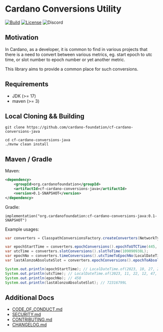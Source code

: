 # Cardano Conversions Utility

[![Build](https://github.com/cardano-foundation/cf-cardano-conversions-java/actions/workflows/tests.yaml/badge.svg)](https://github.com/cardano-foundation/cf-cardano-conversions-java/actions/workflows/tests.yaml)
[![License](https://img.shields.io:/github/license/cardano-foundation/cf-cardano-conversions-java?label=license)](https://github.com/cardano-foundation/cf-cardano-conversions-java/blob/master/LICENSE)
![Discord](https://img.shields.io/discord/1022471509173882950)

## Motivation

In Cardano, as a developer, it is common to find in various projects that there is a need to convert between various metrics, eg. start epoch to utc time, or slot number to epoch number or yet another metric.

This library aims to provide a common place for such conversions.

## Requirements
- JDK (>= 17)
- maven (>= 3)

## Local Cloning && Building
```shell
git clone https://github.com/cardano-foundation/cf-cardano-conversions-java

cd cf-cardano-conversions-java
./mvnw clean install
```

## Maven / Gradle
Maven:
```xml
<dependency>
    <groupId>org.cardanofoundation</groupId>
    <artifactId>cf-cardano-conversions-java</artifactId>
    <version>0.1-SNAPSHOT</version>
</dependency>
```
Gradle:
```
implementation("org.cardanofoundation:cf-cardano-conversions-java:0.1-SNAPSHOT")
```

Example usages:
```java
var converters = ClasspathConversionsFactory.createConverters(NetworkType.MAINNET);

var epochStartTime = converters.epochConversions().epochToUTCTime(445, EpochOffset.START);
var utcTime = converters.slotConversions().slotToTime(109090938L);
var epochNo = converters.timeConversions().utcTimeToEpochNo(LocalDateTime.of(2023, 11, 22, 9, 48, 58));
var lastAlonzoAbsoluteSlot = converters.epochConversions().epochToAbsoluteSlot(364, EpochOffset.END);

System.out.println(epochStartTime); // LocalDateTime.of(2023, 10, 27, 21, 44, 51)
System.out.println(utcTime); // LocalDateTime.of(2023, 11, 22, 12, 47, 9)
System.out.println(epochNo); // 450
System.out.println(lastAlonzoAbsoluteSlot); // 72316799L
```

## Additional Docs
- [CODE_OF_CONDUCT.md](CODE_OF_CONDUCT.md)
- [SECURITY.md](SECURITY.md)
- [CONTRIBUTING.md](CONTRIBUTING.md)
- [CHANGELOG.md](CHANGELOG.md)
